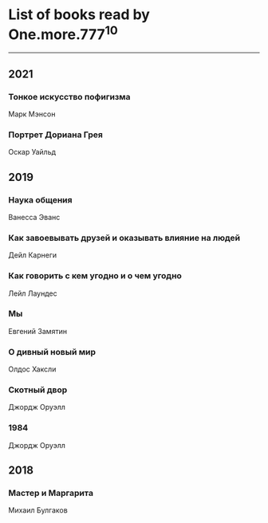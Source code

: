 # List of books read by One.more.777<sup>10</sup>
---

## 2021

### Тонкое искусство пофигизма
Марк Мэнсон


### Портрет Дориана Грея
Оскар Уайльд



## 2019

### Наука общения
Ванесса Эванс


### Как завоевывать друзей и оказывать влияние на людей
Дейл Карнеги


### Как говорить с кем угодно и о чем угодно
Лейл Лаундес


### Мы
Евгений Замятин


### О дивный новый мир
Олдос Хаксли


### Скотный двор
Джордж Оруэлл


### 1984
Джордж Оруэлл



## 2018

### Мастер и Маргарита
Михаил Булгаков



